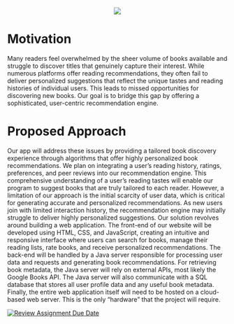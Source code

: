 # <p align="center">![](https://i.imgur.com/zRda5uX.png)</p>

# Motivation
Many readers feel overwhelmed by the sheer volume of books available and struggle to discover titles that genuinely capture their interest. While numerous platforms offer reading recommendations, they often fail to deliver personalized suggestions that reflect the unique tastes and reading histories of individual users. This leads to missed opportunities for discovering new books. Our goal is to bridge this gap by offering a sophisticated, user-centric recommendation engine.


# Proposed Approach
Our app will address these issues by providing a tailored book discovery experience through algorithms that offer highly personalized book recommendations. We plan on integrating a user’s reading history, ratings, preferences, and peer reviews into our recommendation engine. This comprehensive understanding of a user’s reading tastes will enable our program to suggest books that are truly tailored to each reader. However, a limitation of our approach is the initial scarcity of user data, which is critical for generating accurate and personalized recommendations. As new users join with limited interaction history, the recommendation engine may initially struggle to deliver highly personalized suggestions.
Our solution revolves around building a web application. The front-end of our website will be developed using HTML, CSS, and JavaScript, creating an intuitive and responsive interface where users can search for books, manage their reading lists, rate books, and receive personalized recommendations. The back-end will be handled by a Java server responsible for processing user data and requests and generating book recommendations. For retrieving book metadata, the Java server will rely on external APIs, most likely the Google Books API. The Java server will also communicate with a SQL database that stores all user profile data and any useful book metadata. Finally, the entire web application itself will need to be hosted on a cloud-based web server. This is the only “hardware” that the project will require.

[![Review Assignment Due Date](https://classroom.github.com/assets/deadline-readme-button-24ddc0f5d75046c5622901739e7c5dd533143b0c8e959d652212380cedb1ea36.svg)](https://classroom.github.com/a/32B92nwd)
